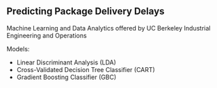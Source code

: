## Predicting Package Delivery Delays
Machine Learning and Data Analytics offered by UC Berkeley Industrial Engineering and Operations

Models: 
- Linear Discriminant Analysis (LDA)
- Cross-Validated Decision Tree Classifier (CART)
- Gradient Boosting Classifier (GBC)
